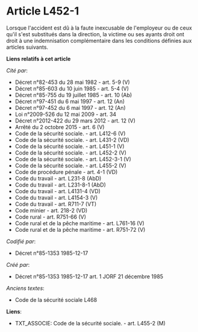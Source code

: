 # Article L452-1

Lorsque l'accident est dû à la faute inexcusable de l'employeur ou de ceux qu'il s'est substitués dans la direction, la
victime ou ses ayants droit ont droit à une indemnisation complémentaire dans les conditions définies aux articles suivants.

**Liens relatifs à cet article**

_Cité par_:

  - Décret n°82-453 du 28 mai 1982 - art. 5-9 (V)
  - Décret n°85-603 du 10 juin 1985 - art. 5-4 (V)
  - Décret n°85-755  du 19 juillet 1985 - art. 10 (Ab)
  - Décret n°97-451 du 6 mai 1997 - art. 12 (An)
  - Décret n°97-452 du 6 mai 1997 - art. 12 (An)
  - Loi n°2009-526 du 12 mai 2009 - art. 34
  - Décret n°2012-422 du 29 mars 2012 - art. 12 (V)
  - Arrêté du 2 octobre 2015 - art. 6 (V)
  - Code de la sécurité sociale. - art. L412-6 (V)
  - Code de la sécurité sociale. - art. L431-2 (VD)
  - Code de la sécurité sociale. - art. L451-1 (V)
  - Code de la sécurité sociale. - art. L452-2 (V)
  - Code de la sécurité sociale. - art. L452-3-1 (V)
  - Code de la sécurité sociale. - art. L455-2 (V)
  - Code de procédure pénale - art. 4-1 (VD)
  - Code du travail - art. L231-8 (AbD)
  - Code du travail - art. L231-8-1 (AbD)
  - Code du travail - art. L4131-4 (VD)
  - Code du travail - art. L4154-3 (V)
  - Code du travail - art. R711-7 (VT)
  - Code minier - art. 218-2 (VD)
  - Code rural - art. R751-66 (V)
  - Code rural et de la pêche maritime - art. L761-16 (V)
  - Code rural et de la pêche maritime - art. R751-72 (V)

_Codifié par_:

  - Décret n°85-1353 1985-12-17

_Créé par_:

  - Décret n°85-1353 1985-12-17 art. 1 JORF 21 décembre 1985

_Anciens textes_:

  - Code de la sécurité sociale L468

**Liens**:

  - TXT_ASSOCIE: Code de la sécurité sociale. - art. L455-2 (M)

